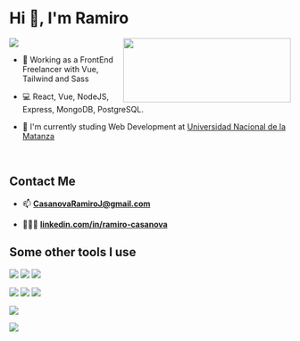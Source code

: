 # Hi 👋, I'm Ramiro
<img src="https://readme-typing-svg.herokuapp.com?color=E6B5776697&lines=The'Full+Stack+Developer+you+need">

<img align="right" src="https://miro.medium.com/max/1400/0*0O5n9x6pzlJ5qLkC.gif" width="300" height="115" />

- 🔭 Working as a FrontEnd Freelancer with Vue, Tailwind and Sass

- 💻 React, Vue, NodeJS, Express, MongoDB, PostgreSQL.

- 📘 I'm currently studing Web Development at [Universidad Nacional de la Matanza](https://www.unlam.edu.ar/)

<br />

## Contact Me

- 📫 **CasanovaRamiroJ@gmail.com** 

- 👨🏻‍🎓 **[linkedin.com/in/ramiro-casanova](https://www.linkedin.com/in/ramiro-casanova)**

## Some other tools I use

<a href="https://www.w3schools.com/html/" target="_blank"><img src="https://img.icons8.com/color/48/000000/html-5.png"/></a>
<a href="https://www.w3schools.com/css/" target="_blank"><img src="https://img.icons8.com/color/48/000000/css3.png"/></a>
<a href="https://www.javascript.com/" target="_blank"><img src="https://img.icons8.com/color/48/000000/javascript.png"/></a>
<!-- <a href="https://www.typescriptlang.org/" target="_blank"><img src="https://img.icons8.com/color/48/000000/typescript.png"/></a> -->
<a href="https://reactjs.org/" target="_blank"><img src="https://img.icons8.com/color/48/000000/react-native.png"/></a>
<a href="https://redux.js.org/" target="_blank"><img src="https://img.icons8.com/color/48/000000/redux.png"/></a>
<a href="https://nodejs.org/" target="_blank"><img src="https://img.icons8.com/color/48/000000/nodejs.png"/></a>
<!-- <a href="https://www.postgresql.org/" target="_blank"><img src="https://img.icons8.com/color/48/000000/postgresql.png"/></a> -->
<a href="https://www.mongodb.com/" target="_blank"><img src="https://img.icons8.com/color/48/000000/mongodb.png"/></a>
<!-- <a href="https://www.firebase.com/" target="_blank"><img src="https://img.icons8.com/color/48/000000/firebase.png"/></a> -->
<a href="https://git-scm.com/" target="_blank"><img src="https://img.icons8.com/color/48/000000/git.png"/></a>
<!-- <a href="https://www.linux.org/" target="_blank"><img src="https://img.icons8.com/color/48/000000/linux.png"/></a> -->
<!--
**CasanovaRamiro/CasanovaRamiro** is a ✨ _special_ ✨ repository because its `README.md` (this file) appears on your GitHub profile.

Here are some ideas to get you started:

- 🔭 I’m currently working on ...
- 🌱 I’m currently learning ...
- 👯 I’m looking to collaborate on ...
- 🤔 I’m looking for help with ...
- 💬 Ask me about ...
- 📫 How to reach me: ...
- 😄 Pronouns: ...
- ⚡ Fun fact: ...
-->
